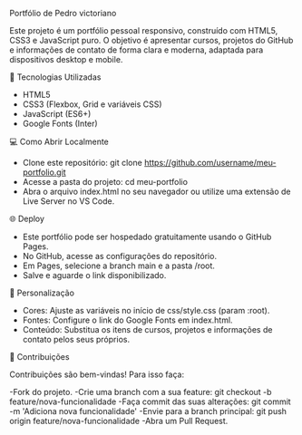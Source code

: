 Portfólio de Pedro victoriano

Este projeto é um portfólio pessoal responsivo, construído com HTML5, CSS3 e JavaScript puro. O objetivo é apresentar cursos, projetos do GitHub e informações de contato de forma clara e moderna, adaptada para dispositivos desktop e mobile.

🚀 Tecnologias Utilizadas

- HTML5
- CSS3 (Flexbox, Grid e variáveis CSS)
- JavaScript (ES6+)
- Google Fonts (Inter)

💻 Como Abrir Localmente

- Clone este repositório: git clone https://github.com/username/meu-portfolio.git
- Acesse a pasta do projeto: cd meu-portfolio
- Abra o arquivo index.html no seu navegador ou utilize uma extensão de Live Server no VS Code.

🌐 Deploy

- Este portfólio pode ser hospedado gratuitamente usando o GitHub Pages.
- No GitHub, acesse as configurações do repositório.
- Em Pages, selecione a branch main e a pasta /root.
- Salve e aguarde o link disponibilizado.

🎨 Personalização

- Cores: Ajuste as variáveis no início de css/style.css (param :root).
- Fontes: Configure o link do Google Fonts em index.html.
- Conteúdo: Substitua os itens de cursos, projetos e informações de contato pelos seus próprios.

🤝 Contribuições

Contribuições são bem-vindas! Para isso faça:

-Fork do projeto.
-Crie uma branch com a sua feature: git checkout -b feature/nova-funcionalidade
-Faça commit das suas alterações: git commit -m 'Adiciona nova funcionalidade'
-Envie para a branch principal: git push origin feature/nova-funcionalidade
-Abra um Pull Request.
